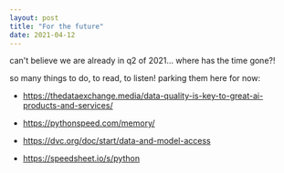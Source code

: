 ```yaml
---
layout: post
title: "For the future"
date: 2021-04-12
---
```


can't believe we are already in q2 of 2021... where has the time gone?!

so many things to do, to read, to listen! parking them here for now:

- https://thedataexchange.media/data-quality-is-key-to-great-ai-products-and-services/

- https://pythonspeed.com/memory/

- https://dvc.org/doc/start/data-and-model-access

- https://speedsheet.io/s/python


